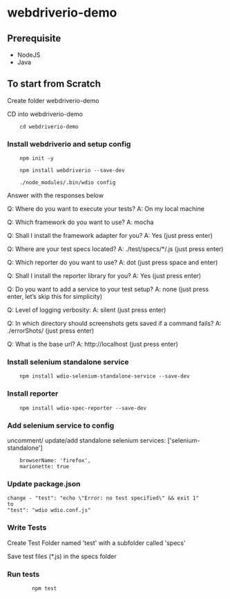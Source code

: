 # webdriverio-demo

## Prerequisite
* NodeJS
* Java

## To start from Scratch
Create folder webdriverio-demo

CD into webdriverio-demo

        cd webdriverio-demo

### Install webdriverio and setup config 

        npm init -y

        npm install webdriverio --save-dev

        ./node_modules/.bin/wdio config

Answer with the responses below

Q: Where do you want to execute your tests?
A: On my local machine

Q: Which framework do you want to use?
A: mocha

Q: Shall I install the framework adapter for you?
A: Yes (just press enter)

Q: Where are your test specs located?
A: ./test/specs/*/.js (just press enter)

Q: Which reporter do you want to use?
A: dot (just press space and enter)

Q: Shall I install the reporter library for you?
A: Yes (just press enter)

Q: Do you want to add a service to your test setup?
A: none (just press enter, let’s skip this for simplicity)

Q: Level of logging verbosity:
A: silent (just press enter)

Q: In which directory should screenshots gets saved if a command fails?
A: ./errorShots/ (just press enter)

Q: What is the base url?
A: http://localhost (just press enter)


### Install selenium standalone service

        npm install wdio-selenium-standalone-service --save-dev

### Install reporter

        npm install wdio-spec-reporter --save-dev 

### Add selenium service to config

uncomment/ update/add standalone selenium
services: ['selenium-standalone']

        browserName: 'firefox',
		marionette: true

### Update package.json 

    change - "test": "echo \"Error: no test specified\" && exit 1"
    to
    "test": "wdio wdio.conf.js"

### Write Tests

Create Test Folder named 'test' with a subfolder called 'specs'

Save test files (*.js) in the specs folder

### Run tests

            npm test



